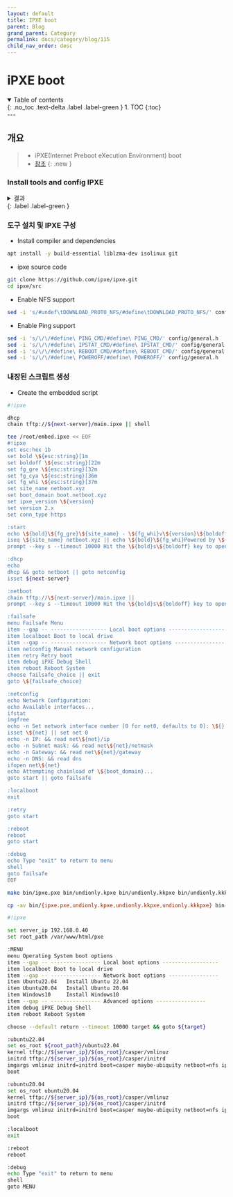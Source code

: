 ```yaml
---
layout: default
title: IPXE boot
parent: Blog
grand_parent: Category
permalink: docs/category/blog/115
child_nav_order: desc
---
```

# iPXE boot
<details open markdown="block">
  <summary>
    Table of contents
  </summary>
  {: .no_toc .text-delta .label .label-green }
1. TOC
{:toc}
</details>
---

## 개요

> - iPXE(Internet Preboot eXecution Environment) boot
> - [참조](https://gist.github.com/rikka0w0/50895b82cbec8a3a1e8c7707479824c1#file-ipxe_build-md)
{: .new }

### Install tools and config IPXE

<details markdown="block">
  <summary>
    결과
  </summary>
  {: .text-delta }
  
```bash
nmap --script ssh2-enum-algos 192.168.0.1
```

</details>
{: .label .label-green }

### 도구 설치 및 IPXE 구성

- Install compiler and dependencies

```bash
apt install -y build-essential liblzma-dev isolinux git
```

- ipxe source code

```bash
git clone https://github.com/ipxe/ipxe.git
cd ipxe/src
```

- Enable NFS support

```bash
sed -i 's/#undef\tDOWNLOAD_PROTO_NFS/#define\tDOWNLOAD_PROTO_NFS/' config/general.h
```

- Enable Ping support

```bash
sed -i 's/\/\/#define\ PING_CMD/#define\ PING_CMD/' config/general.h
sed -i 's/\/\/#define\ IPSTAT_CMD/#define\ IPSTAT_CMD/' config/general.h
sed -i 's/\/\/#define\ REBOOT_CMD/#define\ REBOOT_CMD/' config/general.h
sed -i 's/\/\/#define\ POWEROFF/#define\ POWEROFF/' config/general.h
```

### 내장된 스크립트 생성

- Create the embedded script

```bash
#!ipxe

dhcp
chain tftp://${next-server}/main.ipxe || shell
```

```bash
tee /root/embed.ipxe << EOF
#!ipxe
set esc:hex 1b
set bold \${esc:string}[1m
set boldoff \${esc:string}[22m
set fg_gre \${esc:string}[32m
set fg_cya \${esc:string}[36m
set fg_whi \${esc:string}[37m
set site_name netboot.xyz
set boot_domain boot.netboot.xyz
set ipxe_version \${version}
set version 2.x
set conn_type https

:start
echo \${bold}\${fg_gre}\${site_name} - \${fg_whi}v\${version}\${boldoff}
iseq \${site_name} netboot.xyz || echo \${bold}\${fg_whi}Powered by \${fg_gre}netboot.xyz\${fg_whi}\${boldoff}
prompt --key s --timeout 10000 Hit the \${bold}s\${boldoff} key to open failsafe menu... && goto failsafe || goto dhcp

:dhcp
echo
dhcp && goto netboot || goto netconfig
isset ${next-server}

:netboot
chain tftp://\${next-server}/main.ipxe ||
prompt --key s --timeout 10000 Hit the \${bold}s\${boldoff} key to open failsafe menu... && goto failsafe || goto dhcp

:failsafe
menu Failsafe Menu
item --gap -- ------------------ Local boot options ------------------
item localboot Boot to local drive
item --gap -- ------------------ Network boot options ----------------
item netconfig Manual network configuration
item retry Retry boot
item debug iPXE Debug Shell
item reboot Reboot System
choose failsafe_choice || exit
goto \${failsafe_choice}

:netconfig
echo Network Configuration:
echo Available interfaces...
ifstat
imgfree
echo -n Set network interface number [0 for net0, defaults to 0]: \${} && read net
isset \${net} || set net 0
echo -n IP: && read net\${net}/ip
echo -n Subnet mask: && read net\${net}/netmask
echo -n Gateway: && read net\${net}/gateway
echo -n DNS: && read dns
ifopen net\${net}
echo Attempting chainload of \${boot_domain}...
goto start || goto failsafe

:localboot
exit

:retry
goto start

:reboot
reboot
goto start

:debug
echo Type "exit" to return to menu
shell
goto failsafe
EOF
```

```bash
make bin/ipxe.pxe bin/undionly.kpxe bin/undionly.kkpxe bin/undionly.kkkpxe bin-x86_64-efi/ipxe.efi EMBED=/root/ipxe/src/embed.ipxe
```

```bash
cp -av bin/{ipxe.pxe,undionly.kpxe,undionly.kkpxe,undionly.kkkpxe} bin-x86_64-efi/ipxe.efi /srv/tftp/ipxe/bin/
```

```bash
#!ipxe

set server_ip 192.168.0.40
set root_path /var/www/html/pxe

:MENU
menu Operating System boot options
item --gap -- ---------------- Local boot options ------------------
item localboot Boot to local drive
item --gap -- ---------------- Network boot options ----------------
item Ubuntu22.04   Install Ubuntu 22.04
item Ubuntu20.04   Install Ubuntu 20.04
item Windows10     Install Windows10
item --gap -- ---------------- Advanced options ----------------
item debug iPXE Debug Shell
item reboot Reboot System

choose --default return --timeout 10000 target && goto ${target}

:ubuntu22.04
set os_root ${root_path}/ubuntu22.04
kernel tftp://${server_ip}/${os_root}/casper/vmlinuz
initrd tftp://${server_ip}/${os_root}/casper/initrd
imgargs vmlinuz initrd=initrd boot=casper maybe-ubiquity netboot=nfs ip=dhcp nfsroot=${server_ip}:${root_path}/${os_root} quiet splash ---
boot

:ubuntu20.04
set os_root ubuntu20.04
kernel tftp://${server_ip}/${os_root}/casper/vmlinuz
initrd tftp://${server_ip}/${os_root}/casper/initrd
imgargs vmlinuz initrd=initrd boot=casper maybe-ubiquity netboot=nfs ip=dhcp nfsroot=${server_ip}:${root_path}/${os_root} quiet splash ---
boot

:localboot
exit

:reboot
reboot

:debug
echo Type "exit" to return to menu
shell
goto MENU
```
